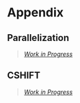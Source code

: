 # Appendix

## Parallelization

> [_Work in Progress_](../../figures/moss_fire.gif)

## CSHIFT

> [_Work in Progress_](../../figures/moss_fire.gif)